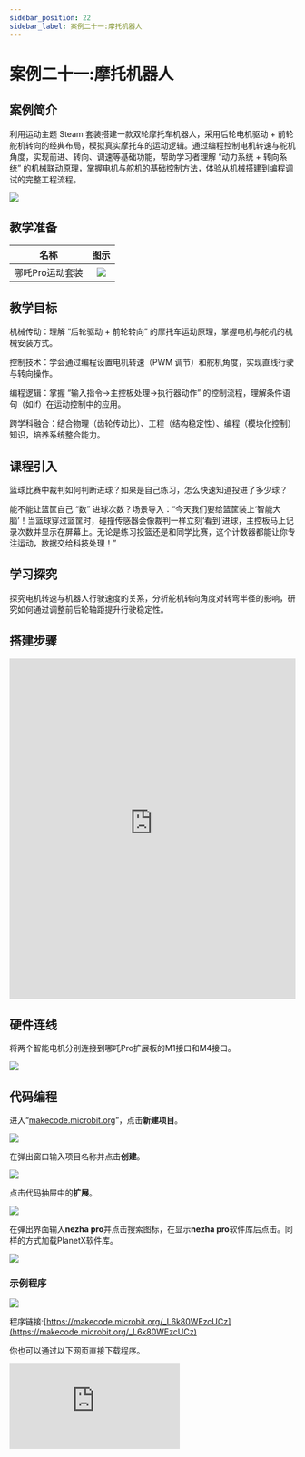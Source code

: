```yaml
---
sidebar_position: 22
sidebar_label: 案例二十一:摩托机器人
---
```


# 案例二十一:摩托机器人

## 案例简介

利用运动主题 Steam 套装搭建一款双轮摩托车机器人，采用后轮电机驱动 + 前轮舵机转向的经典布局，模拟真实摩托车的运动逻辑。通过编程控制电机转速与舵机角度，实现前进、转向、调速等基础功能，帮助学习者理解 “动力系统 + 转向系统” 的机械联动原理，掌握电机与舵机的基础控制方法，体验从机械搭建到编程调试的完整工程流程。

![](https://wiki-media-ef.oss-cn-hongkong.aliyuncs.com/docs/microbit/building-blocks/nezha-pro-sports-kit/images/nezha-pro-sports-kit-case-21-01.png)
## 教学准备

|     名称     |            图示            |
| :----------: | :--------------------------: |
|   哪吒Pro运动套装   |   ![](https://wiki-media-ef.oss-cn-hongkong.aliyuncs.com/docs/microbit/building-blocks/nezha-pro-sports-kit/images/nezha-pro-sports-kit-01.png)  |

## 教学目标

机械传动：理解 “后轮驱动 + 前轮转向” 的摩托车运动原理，掌握电机与舵机的机械安装方式。​

控制技术：学会通过编程设置电机转速（PWM 调节）和舵机角度，实现直线行驶与转向操作。​

编程逻辑：掌握 “输入指令→主控板处理→执行器动作” 的控制流程，理解条件语句（如if）在运动控制中的应用。​

跨学科融合：结合物理（齿轮传动比）、工程（结构稳定性）、编程（模块化控制）知识，培养系统整合能力。

## 课程引入

篮球比赛中裁判如何判断进球？如果是自己练习，怎么快速知道投进了多少球？​

能不能让篮筐自己 “数” 进球次数？场景导入：“今天我们要给篮筐装上‘智能大脑’！当篮球穿过篮筐时，碰撞传感器会像裁判一样立刻‘看到’进球，主控板马上记录次数并显示在屏幕上。无论是练习投篮还是和同学比赛，这个计数器都能让你专注运动，数据交给科技处理！”

## 学习探究

探究电机转速与机器人行驶速度的关系，分析舵机转向角度对转弯半径的影响，研究如何通过调整前后轮轴距提升行驶稳定性。

## 搭建步骤

<embed src="https://wiki-media-ef.oss-cn-hongkong.aliyuncs.com/docs/microbit/building-blocks/nezha-pro-sports-kit/files/%E6%91%A9%E6%89%98%E8%BD%A6.pdf" type="application/pdf" width="100%" height="600px" />

## 硬件连线

将两个智能电机分别连接到哪吒Pro扩展板的M1接口和M4接口。

![](https://wiki-media-ef.oss-cn-hongkong.aliyuncs.com/docs/microbit/building-blocks/nezha-pro-sports-kit/images/nezha-pro-sports-kit-case-06-01-01.png)

## 代码编程

进入“[makecode.microbit.org](https://makecode.microbit.org)”，点击**新建项目**。

![](https://wiki-media-ef.oss-cn-hongkong.aliyuncs.com/docs/microbit/building-blocks/microbit-space-science-kit/images/microbit-space-science-kit-case01-07.png)

在弹出窗口输入项目名称并点击**创建**。

![](https://wiki-media-ef.oss-cn-hongkong.aliyuncs.com/docs/microbit/building-blocks/microbit-space-science-kit/images/microbit-space-science-kit-case01-11.png)

点击代码抽屉中的**扩展**。

![](https://wiki-media-ef.oss-cn-hongkong.aliyuncs.com/docs/microbit/building-blocks/microbit-space-science-kit/images/microbit-space-science-kit-case01-09.png)

在弹出界面输入**nezha pro**并点击搜索图标，在显示**nezha pro**软件库后点击。同样的方式加载PlanetX软件库。

![](https://wiki-media-ef.oss-cn-hongkong.aliyuncs.com/docs/microbit/building-blocks/microbit-space-science-kit/images/microbit-space-science-kit-case01-10.png)



### 示例程序


![](https://wiki-media-ef.oss-cn-hongkong.aliyuncs.com/docs/microbit/building-blocks/nezha-pro-sports-kit/images/nezha-pro-sports-kit-case-21-04.png)

程序链接:[https://makecode.microbit.org/_L6k80WEzcUCz](https://makecode.microbit.org/_L6k80WEzcUCz)

你也可以通过以下网页直接下载程序。

<div
    style={{
        position: 'relative',
        paddingBottom: '60%',
        overflow: 'hidden',
    }}
>
    <iframe
        src="https://makecode.microbit.org/_L6k80WEzcUCz"
        frameborder="0"
        sandbox="allow-popups allow-forms allow-scripts allow-same-origin"
        style={{
            position: 'absolute',
            width: '100%',
            height: '100%',
        }}
    />
</div>

## 下载程序

使用 USB 线连接 PC 和 micro:bit V2。

![](https://wiki-media-ef.oss-cn-hongkong.aliyuncs.com/docs/microbit/building-blocks/microbit-space-science-kit/images/microbit-space-science-kit-manual03.gif)

连接成功后，电脑上会识别出一个名为 MICROBIT 的盘符。

![](https://wiki-media-ef.oss-cn-hongkong.aliyuncs.com/docs/microbit/building-blocks/microbit-space-science-kit/images/microbit-space-science-kit-manual06.png)

点击左下角的![](https://wiki-media-ef.oss-cn-hongkong.aliyuncs.com/docs/microbit/building-blocks/microbit-space-science-kit/images/microbit-space-science-kit-manual07.png)，选择**Connect Device**。

![](https://wiki-media-ef.oss-cn-hongkong.aliyuncs.com/docs/microbit/building-blocks/microbit-space-science-kit/images/microbit-space-science-kit-manual11.png)

点击![](https://wiki-media-ef.oss-cn-hongkong.aliyuncs.com/docs/microbit/building-blocks/microbit-space-science-kit/images/microbit-space-science-kit-manual08.png)。

![](https://wiki-media-ef.oss-cn-hongkong.aliyuncs.com/docs/microbit/building-blocks/microbit-space-science-kit/images/microbit-space-science-kit-manual12.png)

点击![](https://wiki-media-ef.oss-cn-hongkong.aliyuncs.com/docs/microbit/building-blocks/microbit-space-science-kit/images/microbit-space-science-kit-manual09.png)。

![](https://wiki-media-ef.oss-cn-hongkong.aliyuncs.com/docs/microbit/building-blocks/microbit-space-science-kit/images/microbit-space-science-kit-manual13.png)

在弹出窗口选择 **BBC micro:bit CMSIS-DAP**，然后选择**连接**，至此，我们的 micro:bit 就已经连接成功。

![](https://wiki-media-ef.oss-cn-hongkong.aliyuncs.com/docs/microbit/building-blocks/microbit-space-science-kit/images/microbit-space-science-kit-manual14.png)

点击**下载程序**

![](https://wiki-media-ef.oss-cn-hongkong.aliyuncs.com/docs/microbit/building-blocks/microbit-space-science-kit/images/microbit-space-science-kit-manual10.png)

## 案例演示

按下按键A，摩托车向前行驶，按下按键B，摩托车停止行驶。

![](https://wiki-media-ef.oss-cn-hongkong.aliyuncs.com/docs/microbit/building-blocks/microbit-space-science-kit/images/nezha-pro-sports-kit-case-21.gif)

## 总结分享



## 扩展知识


**摩托车运动中的物理知识​**
转向几何：前轮转向轴与地面的交点需位于轮胎接地点内侧（阿克曼转向原理），减少转向时的轮胎滑动，本案例通过连杆长度模拟这一特性。​
惯性影响：高速行驶时突然转向可能因离心力导致侧翻，可通过降低重心（加装底盘配重）提升稳定性。​
